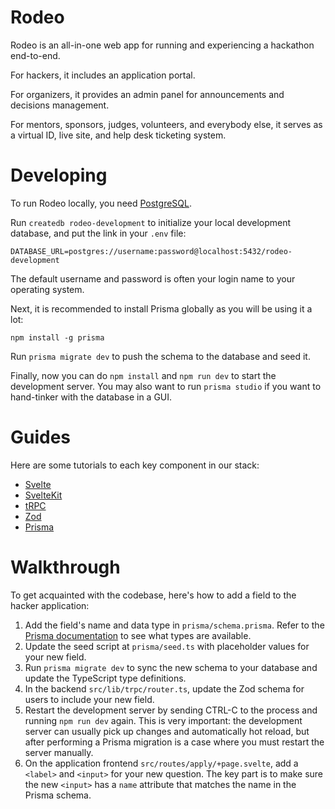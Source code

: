 # Rodeo

Rodeo is an all-in-one web app for running and experiencing a hackathon end-to-end.

For hackers, it includes an application portal.

For organizers, it provides an admin panel for announcements and decisions management.

For mentors, sponsors, judges, volunteers, and everybody else, it serves as a virtual ID, live site, and help desk ticketing system.

# Developing

To run Rodeo locally, you need [PostgreSQL](https://www.postgresql.org/).

Run `createdb rodeo-development` to initialize your local development database, and put the link in your `.env` file:

`DATABASE_URL=postgres://username:password@localhost:5432/rodeo-development`

The default username and password is often your login name to your operating system.

Next, it is recommended to install Prisma globally as you will be using it a lot:

`npm install -g prisma`

Run `prisma migrate dev` to push the schema to the database and seed it.

Finally, now you can do `npm install` and `npm run dev` to start the development server. You may also want to run `prisma studio` if you want to hand-tinker with the database in a GUI.

# Guides

Here are some tutorials to each key component in our stack:

- [Svelte](https://svelte.dev/)
- [SvelteKit](https://kit.svelte.dev/)
- [tRPC](https://trpc.io/)
- [Zod](https://zod.dev/)
- [Prisma](https://www.prisma.io/)

# Walkthrough

To get acquainted with the codebase, here's how to add a field to the hacker application:

1. Add the field's name and data type in `prisma/schema.prisma`. Refer to the [Prisma documentation](https://www.prisma.io/docs/concepts/components/prisma-schema/data-model) to see what types are available.
2. Update the seed script at `prisma/seed.ts` with placeholder values for your new field.
3. Run `prisma migrate dev` to sync the new schema to your database and update the TypeScript type definitions.
4. In the backend `src/lib/trpc/router.ts`, update the Zod schema for users to include your new field.
5. Restart the development server by sending CTRL-C to the process and running `npm run dev` again. This is very important: the development server can usually pick up changes and automatically hot reload, but after performing a Prisma migration is a case where you must restart the server manually.
6. On the application frontend `src/routes/apply/+page.svelte`, add a `<label>` and `<input>` for your new question. The key part is to make sure the new `<input>` has a `name` attribute that matches the name in the Prisma schema.
